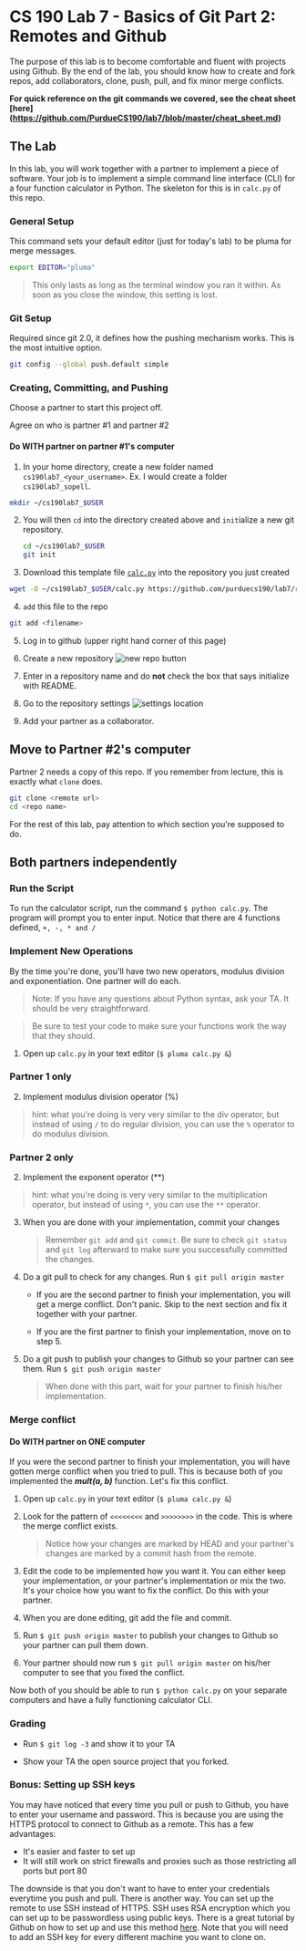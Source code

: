 # CS 190 Lab 7 - Basics of Git Part 2: Remotes and Github

The purpose of this lab is to become comfortable and fluent with projects using Github.
By the end of the lab, you should know how to create and fork repos, add collaborators, clone, push, pull,
and fix minor merge conflicts.

__For quick reference on the git commands we covered, see the cheat sheet [here] (https://github.com/PurdueCS190/lab7/blob/master/cheat_sheet.md)__

## The Lab

In this lab, you will work together with a partner to implement a piece of software. Your job is
to implement a simple command line interface (CLI) for a four function calculator in Python. The skeleton
for this is in `calc.py` of this repo.

### General Setup

This command sets your default editor (just for today's lab) to be pluma for merge messages.

```bash
export EDITOR="pluma"
```
> This only lasts as long as the terminal window you ran it within. As soon as you close the window, this setting is lost.

### Git Setup
Required since git 2.0, it defines how the pushing mechanism works. This is the most intuitive option.
```bash
git config --global push.default simple
```

### Creating, Committing, and Pushing
Choose a partner to start this project off.

Agree on who is partner #1 and partner #2
#### Do WITH partner on partner #1's computer

1. In your home directory, create a new folder named `cs190lab7_<your_username>`.  Ex. I would create a folder `cs190lab7_sopell`.

  ```bash
  mkdir ~/cs190lab7_$USER
  ```

2. You will then `cd` into the directory created above and `init`ialize a new git repository.

   ```bash
   cd ~/cs190lab7_$USER
   git init
   ```

3. Download this template file [`calc.py`](./calc.py) into the repository you just created

  ```bash
  wget -O ~/cs190lab7_$USER/calc.py https://github.com/purduecs190/lab7/raw/master/calc.py
  ```

4. `add` this file to the repo

  ```bash
  git add <filename>
  ```

5. Log in to github (upper right hand corner of this page)

6. Create a new repository
  ![new repo button](http://i.imgur.com/Lhj1dUJ.png)

7. Enter in a repository name and do **not** check the box that says initialize with README.

8. Go to the repository settings
  ![settings location](http://i.imgur.com/qJAv62R.png)

9. Add your partner as a collaborator.


## Move to Partner #2's computer
Partner 2 needs a copy of this repo. If you remember from lecture, this is exactly what `clone` does.

  ```bash
  git clone <remote url>
  cd <repo name>
  ```

For the rest of this lab, pay attention to which section you're supposed to do.


## **Both** partners independently
### Run the Script

To run the calculator script, run the command `$ python calc.py`. The program will prompt you to enter input. Notice that there are 4 functions defined, `+, -, * and /`

### Implement New Operations
By the time you're done, you'll have two new operators, modulus division and exponentiation.  One partner will do each.

> Note: If you have any questions about Python syntax, ask your TA. It should be very straightforward.

> Be sure to test your code to make sure your functions work the way that they should.


1. Open up `calc.py` in your text editor (`$ pluma calc.py &`)

### Partner 1 only
2. Implement modulus division operator (%)

  > hint: what you're doing is very very similar to the div operator, but instead of using `/` to do regular division, you can use the `%` operator to do modulus division.

### Partner 2 only
2. Implement the exponent operator (**)
  > hint: what you're doing is very very similar to the multiplication operator, but instead of using `*`, you can use the `**` operator.

3. When you are done with your implementation, commit your changes

    > Remember `git add` and `git commit`. Be sure to check `git status` and `git log` afterward to make sure you successfully committed the changes.

4. Do a git pull to check for any changes. Run `$ git pull origin master`

    * If you are the second partner to finish your implementation, you will get a merge conflict. Don't panic. Skip to the next section and fix it together with your partner.

    * If you are the first partner to finish your implementation, move on to step 5.

5. Do a git push to publish your changes to Github so your partner can see them. Run `$ git push origin master`

    > When done with this part, wait for your partner to finish his/her implementation.

### Merge conflict
#### Do WITH partner on ONE computer

If you were the second partner to finish your implementation, you will have gotten merge conflict when you tried to pull.
This is because both of you implemented the __*mult(a, b)*__ function. Let's fix this conflict.

1. Open up `calc.py` in your text editor (`$ pluma calc.py &`)

2. Look for the pattern of `<<<<<<<<` and `>>>>>>>>` in the code. This is where the merge conflict exists.

    > Notice how your changes are marked by HEAD and your partner's changes are marked by a commit hash from the remote.

3. Edit the code to be implemented how you want it. You can either keep your implementation, or your partner's implementation
   or mix the two. It's your choice how you want to fix the conflict. Do this with your partner.

4. When you are done editing, git add the file and commit.

5. Run `$ git push origin master` to publish your changes to Github so your partner can pull them down.

6. Your partner should now run `$ git pull origin master` on his/her computer to see that you fixed the conflict.

Now both of you should be able to run `$ python calc.py` on your separate computers and have a fully functioning
calculator CLI.

### Grading

* Run `$ git log -3` and show it to your TA

* Show your TA the open source project that you forked.

### Bonus: Setting up SSH keys

You may have noticed that every time you pull or push to Github, you have to enter your username and password. This is because
you are using the HTTPS protocol to connect to Github as a remote. This has a few advantages:

* It's easier and faster to set up
* It will still work on strict firewalls and proxies such as those restricting all ports but port 80

The downside is that you don't want to have to enter your credentials everytime you push and pull. There is another way. You
can set up the remote to use SSH instead of HTTPS. SSH uses RSA encryption which you can set up to be passwordless using
public keys. There is a great tutorial by Github on how to set up and use this method [here](https://help.github.com/articles/generating-ssh-keys/).
Note that you will need to add an SSH key for every different machine you want to clone on.

